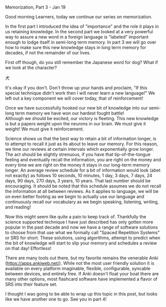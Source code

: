 Memorization, Part 3 - Jan 19

Good morning Learners, today we continue our series on memorization.

In the first part I introduced the idea of "importance" and the role it plays in us retaining knowledge. In the second part we looked at a very powerful way to assure a new word in a foreign language is "labeled" important enough to lodge itself in semi-long term memory. In part 3 we will go over how to make sure this new knowledge stays in long term memory for decades, if not the remainder of our lives.

First off though, do you still remember the Japanese word for dog? What if we look at the character?

犬

It's okay if you don't. Don't throw up your hands and proclaim, "If this special technique didn't work then I will never learn a new language!" We left out a key component we will cover today, that of reinforcement!

Once we have successfully hooked our new bit of knowledge into our semi-long term memory we have won our hardest fought battle!  
Although we should be excited, our victory is fleeting. This new knowledge is but a papers weight upon the neurons in our brain. We must give it weight! We must give it reinforcement. 

Science shows us that the best way to retain a bit of information longer, is to attempt to recall it just as its about to leave our memory. For this reason, we time our reviews at certain intervals which exponentially grow longer. The act should be slightly strenuous, if you have that tip-of-the-tongue feeling and eventually recall the information, you are right on the money and every time we are right on the money it stays in our long-term memory longer. An average review schedule for a bit of information would look (abet not exactly) as follows 10 seconds, 10 minutes, 1 day, 3 days, 7 days, 24 days, 90 days, 270 days, 3 years, 10 years. That last number should be encouraging. It should be noted that this schedule assumes we do not recall the information at all between reviews. As it applies to language, we will be on even better footing as we begin to actually use our language and continuously recall our vocabulary as we begin speaking, listening, writing, and reading!

Now this might seem like quite a pain to keep track of. Thankfully the science supported technique I have just described has only gotten more popular in the past decade and now we have a range of software solutions to choose from that use what we formally call "Spaced Repetition Systems" or SRS for short. These solutions, using algorithms, attempt to predict when the bit of knowledge will start to slip your memory and schedules a review on that day! Effortless!

There are many tools out there, but my favorite remains the venerable Anki (https://apps.ankiweb.net/). While not the most user friendly solution it is available on every platform imaginable, flexible, configurable, syncable between devices, and entirely free. If Anki doesn't float your boat there are many other options, most flashcard software have implemented a flavor of SRS into their feature set.

I thought I was going to be able to wrap up this topic in this post, but looks like we have another one to go. See you in part 4!